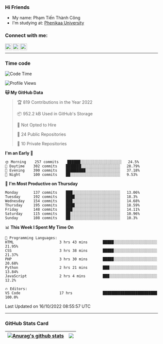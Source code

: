 ### Hi Friends

- My name: Phạm Tiến Thành Công
- I'm studying at: [Phenikaa University]


### Connect with me:
[<img align="left" alt="PhamTienThanhCong | Facebook" width="22px" src="https://upload.wikimedia.org/wikipedia/commons/thumb/1/16/Facebook-icon-1.png/640px-Facebook-icon-1.png" />][facebook]
[<img align="left" alt="PhamTienThanhCong | Zalo" width="22px" src="https://www.anphatpc.com.vn/template/anphat_2020v2/images/icon-zalo.jpg" />][zalo]
[<img align="left" alt="PhamTienThanhCong | LinkedIn" width="22px" src="https://cdn3.iconfinder.com/data/icons/inficons/512/linkedin.png" />][linkedin]

<br />

---

### Time code

<!--START_SECTION:waka-->
![Code Time](http://img.shields.io/badge/Code%20Time-615%20hrs%2012%20mins-blue)

![Profile Views](http://img.shields.io/badge/Profile%20Views-12-blue)

**🐱 My GitHub Data** 

> 🏆 819 Contributions in the Year 2022
 > 
> 📦 952.2 kB Used in GitHub's Storage 
 > 
> 🚫 Not Opted to Hire
 > 
> 📜 24 Public Repositories 
 > 
> 🔑 10 Private Repositories  
 > 
**I'm an Early 🐤** 

```text
🌞 Morning    257 commits    ██████░░░░░░░░░░░░░░░░░░░   24.5% 
🌆 Daytime    302 commits    ███████░░░░░░░░░░░░░░░░░░   28.79% 
🌃 Evening    390 commits    █████████░░░░░░░░░░░░░░░░   37.18% 
🌙 Night      100 commits    ██░░░░░░░░░░░░░░░░░░░░░░░   9.53%

```
📅 **I'm Most Productive on Thursday** 

```text
Monday       137 commits    ███░░░░░░░░░░░░░░░░░░░░░░   13.06% 
Tuesday      192 commits    ████░░░░░░░░░░░░░░░░░░░░░   18.3% 
Wednesday    154 commits    ███░░░░░░░░░░░░░░░░░░░░░░   14.68% 
Thursday     195 commits    ████░░░░░░░░░░░░░░░░░░░░░   18.59% 
Friday       148 commits    ███░░░░░░░░░░░░░░░░░░░░░░   14.11% 
Saturday     115 commits    ██░░░░░░░░░░░░░░░░░░░░░░░   10.96% 
Sunday       108 commits    ██░░░░░░░░░░░░░░░░░░░░░░░   10.3%

```


📊 **This Week I Spent My Time On** 

```text
💬 Programming Languages: 
HTML                     3 hrs 43 mins       █████░░░░░░░░░░░░░░░░░░░░   21.95% 
CSS                      3 hrs 38 mins       █████░░░░░░░░░░░░░░░░░░░░   21.37% 
PHP                      3 hrs 30 mins       █████░░░░░░░░░░░░░░░░░░░░   20.68% 
Python                   2 hrs 21 mins       ███░░░░░░░░░░░░░░░░░░░░░░   13.84% 
JavaScript               2 hrs 4 mins        ███░░░░░░░░░░░░░░░░░░░░░░   12.2%

🔥 Editors: 
VS Code                  17 hrs              █████████████████████████   100.0%

```


 Last Updated on 16/10/2022 08:55:57 UTC
<!--END_SECTION:waka-->

---

### GitHub Stats Card

| <a href="https://github.com/phamtienthanhcong"><img align="center" src="https://github-readme-stats.vercel.app/api?username=PhamTienThanhCong&show_icons=true&include_all_commits=true&theme=buefy&hide_border=true&theme=ocean_dark" alt="Anurag's github stats" /></a> | <a href="https://github.com/phamtienthanhcong"><img align="center" src="https://github-readme-stats.vercel.app/api/top-langs/?username=PhamTienThanhCong&layout=compact&theme=buefy&hide_border=true&theme=ocean_dark" /></a> |
| ------------- | ------------- |

[Phenikaa University]: https://phenikaa-uni.edu.vn/vi
[facebook]: https://www.facebook.com/phamtienthanhcong
[linkedin]: https://linkedin.com/in/phamtienthanhcong
[zalo]: https://zalo.me/0396396332
[tiktok]: https://www.tiktok.com/@phamtienthanhcong
[web]: https://github.com/PhamTienThanhCong/web_dev
[min project]: https://github.com/PhamTienThanhCong/Project-Of-Web
[c and cpp]: https://github.com/PhamTienThanhCong/Code_C_and_Cpro
[python]: https://github.com/PhamTienThanhCong/Python_beginer
